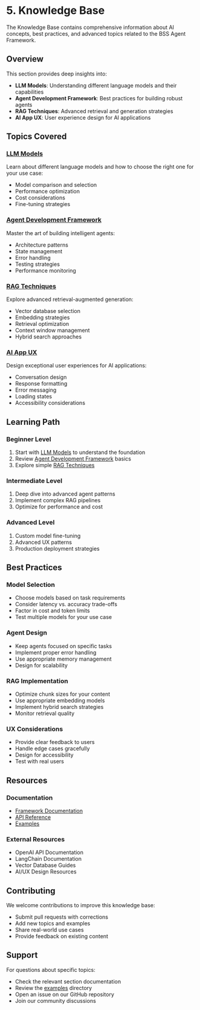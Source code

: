 # 5. Knowledge Base

The Knowledge Base contains comprehensive information about AI concepts, best practices, and advanced topics related to the BSS Agent Framework.

## Overview

This section provides deep insights into:
- **LLM Models**: Understanding different language models and their capabilities
- **Agent Development Framework**: Best practices for building robust agents
- **RAG Techniques**: Advanced retrieval and generation strategies
- **AI App UX**: User experience design for AI applications

## Topics Covered

### [LLM Models](llm-models/README.md)
Learn about different language models and how to choose the right one for your use case:
- Model comparison and selection
- Performance optimization
- Cost considerations
- Fine-tuning strategies

### [Agent Development Framework](agent-development-framework/README.md)
Master the art of building intelligent agents:
- Architecture patterns
- State management
- Error handling
- Testing strategies
- Performance monitoring

### [RAG Techniques](rag-techniques/README.md)
Explore advanced retrieval-augmented generation:
- Vector database selection
- Embedding strategies
- Retrieval optimization
- Context window management
- Hybrid search approaches

### [AI App UX](ai-app-ux/README.md)
Design exceptional user experiences for AI applications:
- Conversation design
- Response formatting
- Error messaging
- Loading states
- Accessibility considerations

## Learning Path

### Beginner Level
1. Start with [LLM Models](llm-models/README.md) to understand the foundation
2. Review [Agent Development Framework](agent-development-framework/README.md) basics
3. Explore simple [RAG Techniques](rag-techniques/README.md)

### Intermediate Level
1. Deep dive into advanced agent patterns
2. Implement complex RAG pipelines
3. Optimize for performance and cost

### Advanced Level
1. Custom model fine-tuning
2. Advanced UX patterns
3. Production deployment strategies

## Best Practices

### Model Selection
- Choose models based on task requirements
- Consider latency vs. accuracy trade-offs
- Factor in cost and token limits
- Test multiple models for your use case

### Agent Design
- Keep agents focused on specific tasks
- Implement proper error handling
- Use appropriate memory management
- Design for scalability

### RAG Implementation
- Optimize chunk sizes for your content
- Use appropriate embedding models
- Implement hybrid search strategies
- Monitor retrieval quality

### UX Considerations
- Provide clear feedback to users
- Handle edge cases gracefully
- Design for accessibility
- Test with real users

## Resources

### Documentation
- [Framework Documentation](../4-bss-agent-framework/README.md)
- [API Reference](../../../../src/bssagent/)
- [Examples](../../../../examples/)

### External Resources
- OpenAI API Documentation
- LangChain Documentation
- Vector Database Guides
- AI/UX Design Resources

## Contributing

We welcome contributions to improve this knowledge base:
- Submit pull requests with corrections
- Add new topics and examples
- Share real-world use cases
- Provide feedback on existing content

## Support

For questions about specific topics:
- Check the relevant section documentation
- Review the [examples](../../../../examples/) directory
- Open an issue on our GitHub repository
- Join our community discussions 